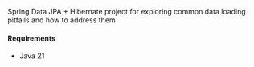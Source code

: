 Spring Data JPA + Hibernate project for exploring common data loading pitfalls and how to address them

#### Requirements
* Java 21
